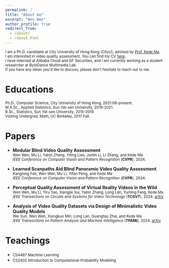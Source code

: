 ```yaml
---
permalink: /
title: "About me"
excerpt: "Wen Wen"
author_profile: true
redirect_from: 
  - /about/
  - /about.html
---
```

<small>I am a Ph.D. candidate at City University of Hong Kong (CityU), advised by [Prof. Kede Ma](https://kedema.org/).</small>  
<small>I am interested in video quality assessment. You can find my CV [here](https://github.com/winwinwenwen77/wenwen.github.io/blob/master/assets/wenwen_cv.pdf).</small>  
<small>I have interned at Alibaba Cloud and GF Securities, and I am currently working as a student researcher at ByteDance Multimedia Lab.</small>  
<small>If you have any ideas you'd like to discuss, please don't hesitate to reach out to me.</small>  


  
Educations
======
<small>Ph.D., Computer Science, City University of Hong Kong, 2021.08-present.</small>    
<small>M.A.Sc., Applied Statistics, Sun Yat-sen University, 2019-2021.</small>    
<small>B.Sc., Statistics, Sun Yat-sen University, 2015-2019.</small>    
<small>Visiting Undergrad, Math, UC Berkeley, 2017 Fall.</small>   


Papers
======
- **Modular Blind Video Quality Assessment**  
  <small>Wen Wen, Mu Li, Yabin Zhang, Yiting Liao, Junlin Li, Li Zhang, and Kede Ma</small>  
  <small>*IEEE Conference on Computer Vision and Pattern Recognition* (**CVPR**), 2024.</small>  

- **Learned Scanpaths Aid Blind Panoramic Video Quality Assessment**  
  <small>Kanglong Fan, Wen Wen, Mu Li, Yifan Peng, and Kede Ma</small>  
  <small>*IEEE Conference on Computer Vision and Pattern Recognition* (**CVPR**), 2024.</small>  

- **Perceptual Quality Assessment of Virtual Reality Videos in the Wild**  
  <small>Wen Wen, Mu Li, Yiru Yao, Xiangjie Sui, Yabin Zhang, Long Lan, Yuming Fang, Kede Ma</small>  
  <small>*IEEE Transactions on Circuits and Systems for Video Technology* (**TCSVT**), 2024.
  [arXiv](https://arxiv.org/abs/2206.08751)</small>  

  
- **Analysis of Video Quality Datasets via Design of Minimalistic Video Quality Models**  
  <small>Wei Sun, Wen Wen, Xiongkuo Min, Long Lan, Guangtao Zhai, and Kede Ma</small>  
  <small>*IEEE Transactions on Pattern Analysis and Machine Intelligence* (**TPAMI**), 2024.
  [arXiv](https://arxiv.org/abs/2307.13981)</small>  


  
Teachings
======
- <small>CS4487 Machine Learning</small>  
- <small>CS2402 Introduction to Computational Probability Modeling</small>  



